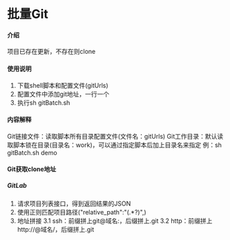 # 批量Git

#### 介绍
项目已存在更新，不存在则clone

#### 使用说明
1. 下载shell脚本和配置文件(gitUrls)
2. 配置文件中添加git地址，一行一个
3. 执行sh gitBatch.sh

#### 内容解释
Git链接文件：读取脚本所有目录配置文件(文件名：gitUrls)
Git工作目录：默认读取脚本锁在目录(目录名：work)，可以通过指定脚本后加上目录名来指定
			例：sh gitBatch.sh demo	

#### Git获取clone地址
##### GitLab
1. 请求项目列表接口，得到返回结果的JSON
2. 使用正则匹配项目路径("relative_path":"(.*?)",)
3. 地址拼接
	3.1 ssh：前缀拼上git@域名:，后缀拼上.git
	3.2 http：前缀拼上http://@域名/，后缀拼上.git